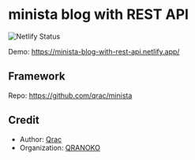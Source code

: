 # minista blog with REST API

![Netlify Status](https://api.netlify.com/api/v1/badges/e5fe60e9-4b6c-4032-8979-e8043f567e85/deploy-status)

Demo: https://minista-blog-with-rest-api.netlify.app/

## Framework

Repo: https://github.com/qrac/minista

## Credit

- Author: [Qrac](https://qrac.jp)
- Organization: [QRANOKO](https://qranoko.jp)
